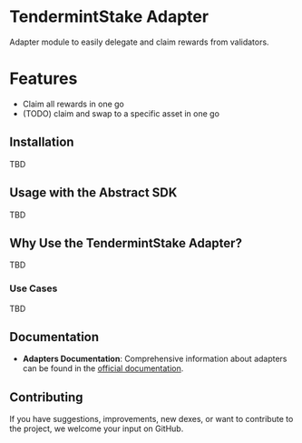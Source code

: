 # TendermintStake Adapter

Adapter module to easily delegate and claim rewards from validators.

# Features

- Claim all rewards in one go
- (TODO) claim and swap to a specific asset in one go

## Installation
TBD

## Usage with the Abstract SDK
TBD

## Why Use the TendermintStake Adapter?
TBD

### Use Cases
TBD

## Documentation

- **Adapters Documentation**: Comprehensive information about adapters can be found in the [official documentation](https://docs.abstract.money/framework/module_types.html#adapters).

## Contributing

If you have suggestions, improvements, new dexes, or want to contribute to the project, we welcome your input on GitHub.

